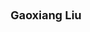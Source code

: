 ---
layout: page
title: <font size = 4> Gaoxiang Liu </font> <br /> <br /> 
description: Spring 2023 - <br/ > 
img: assets/img/members/gaoxiang.png
importance: 6
category: PhD Students
---
